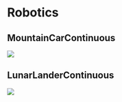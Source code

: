 # Robotics
## MountainCarContinuous
![](https://github.com/Jonayb/Robotics/src/MountainCarContinuous-v0_2023-09-14-16-09-39.gif)

## LunarLanderContinuous
![](https://github.com/Jonayb/Robotics/LL.gif)
